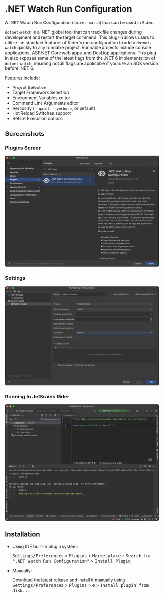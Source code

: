 # .NET Watch Run Configuration

<!-- Plugin description -->
A .NET Watch Run Configuration (`dotnet-watch`) that can be used in Rider.

`dotnet-watch` is a .NET global tool that can track file changes during development and restart the target command. This plug-in allows users to utilize the standard features of Rider's run configuration to add a `dotnet-watch` quickly to any runnable project. Runnable projects include console applications, ASP.NET Core web apps, and Desktop applications. This plug-in also exposes some of the latest flags from the .NET 6 implementation of `dotnet-watch`, meaning not all flags are applicable if you use an SDK version before .NET 6.

Features include:

- Project Selection
- Target Framework Selection
- Environment Variables editor
- Command Line Arguments editor
- Verbosity (`--quiet`, `--verbose`, or default)
- Hot Reload Switches support
- Before Execution options

<!-- Plugin description end -->

## Screenshots

### Plugins Screen

![plugins screen in JetBrains Rider](./images/plugins-screen.png)

### Settings

![setting dialog](./images/run-configuration-settings.png)

### Running In JetBrains Rider

![running in JetBrains Rider](./images/run-configuration-running.png)

## Installation

- Using IDE built-in plugin system:
  
  <kbd>Settings/Preferences</kbd> > <kbd>Plugins</kbd> > <kbd>Marketplace</kbd> > <kbd>Search for ".NET Watch Run Configuration"</kbd> >
  <kbd>Install Plugin</kbd>
  
- Manually:

  Download the [latest release](https://github.com/maartenba/DotNetWatch/releases/latest) and install it manually using
  <kbd>Settings/Preferences</kbd> > <kbd>Plugins</kbd> > <kbd>⚙️</kbd> > <kbd>Install plugin from disk...</kbd>